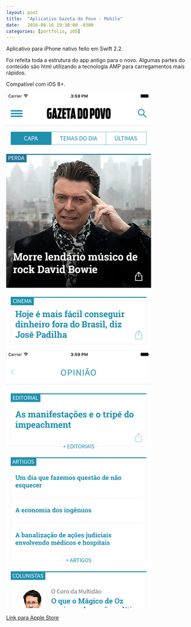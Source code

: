 ```yaml
---
layout: post
title:  "Aplicativo Gazeta do Povo - Mobile"
date:   2016-08-16 19:30:00 -0300
categories: [portfolio, iOS]
---
```


Aplicativo para iPhone nativo feito em Swift 2.2.

Foi refeita toda a estrutura do app antigo para o novo. Algumas partes do conteúdo são html utilizando a tecnologia AMP para carregamentos mais rápidos.

Compatível com iOS 8+.

![gazeta](/images/app-gazeta-novo-01.jpeg)
![gazeta](/images/app-gazeta-novo-02.jpeg)

[Link para Apple Store](https://itunes.apple.com/us/app/gazeta-do-povo-mobile/id1031930643?l=pt&ls=1&mt=8)